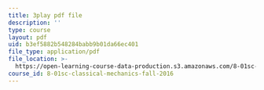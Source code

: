 ```yaml
---
title: 3play pdf file
description: ''
type: course
layout: pdf
uid: b3ef5882b548284babb9b01da66ec401
file_type: application/pdf
file_location: >-
  https://open-learning-course-data-production.s3.amazonaws.com/8-01sc-classical-mechanics-fall-2016/b3ef5882b548284babb9b01da66ec401_UPnqIKBAMaQ.pdf
course_id: 8-01sc-classical-mechanics-fall-2016
---
```

